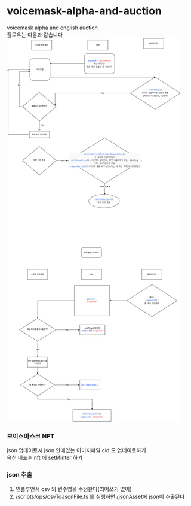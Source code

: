 # voicemask-alpha-and-auction
voicemask alpha and english auction   
플로우는 다음과 같습니다   
![flow](./update.png)


### 보이스마스크 NFT
json 업데이트시 json 안에있는 이미지파일 cid 도 업데이트하기   
옥션 배포후 nft 에 setMinter 하기


### json 추출
1. 인플루언서 csv 의 변수명을 수정한다(띄어쓰기 없이)     
2. /scripts/ops/csvToJsonFile.ts 를 실행하면 /jsonAsset에 json이 추출된다 
